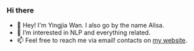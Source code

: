 ### Hi there

<!--
**Yingjia-Wan/Yingjia-Wan** is a ✨ _special_ ✨ repository because its `README.md` (this file) appears on your GitHub profile.

Here are some ideas to get you started:

- 🔭 I’m currently working on ...
- 🌱 I’m currently learning ...
- 👯 I’m looking to collaborate on ...
- 🤔 I’m looking for help with ...
- 💬 Ask me about ...
- 📫 How to reach me: ...
- 😄 Pronouns: ...
- ⚡ Fun fact: ...
-->

- 👋 Hey! I'm Yingjia Wan. I also go by the name Alisa.
- 🌱 I’m interested in NLP and everything related.
- 📫 Feel free to reach me via email! contacts on [my website](https://yingjia.one).
